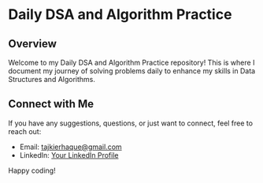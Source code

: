 # Daily DSA and Algorithm Practice

## Overview

Welcome to my Daily DSA and Algorithm Practice repository! This is where I document my journey of solving problems daily to enhance my skills in Data Structures and Algorithms.

## Connect with Me

If you have any suggestions, questions, or just want to connect, feel free to reach out:

- Email: tajkierhaque@gmail.com
- LinkedIn: [Your LinkedIn Profile](https://www.linkedin.com/in/tajkier-haque/)

Happy coding!
